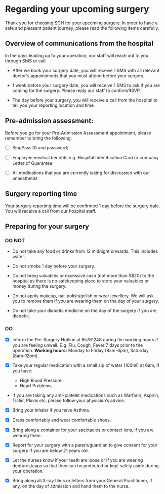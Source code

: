 # Regarding your upcoming surgery
Thank you for choosing SGH for your upcoming surgery. In order to have a safe and pleasant patient journey, please read the following items carefully. 

## Overview of communications from the hospital
In the days leading up to your operation, our staff will reach out to you through SMS or call. 
* After we book your surgery date, you will receive 1 SMS with all relevant doctor's appointments that you must attend before your surgery.

* 1 week before your surgery date, you will receive 1 SMS to ask if you are coming for the surgery. Please reply our staff to confirm/RSVP.

* The day before your surgery, you will receive a call from the hospital to tell you your reporting location and time. 

## Pre-admission assessment:
Before you go for your Pre-Admission Assessment appointment, please remember to bring the following: 
- [ ] SingPass ID and password;

- [ ] Employee medical benefits e.g. Hospital Identification Card or company Letter of Guarantee

- [ ] All medications that you are currently taking for discussion with our anaesthetist

## Surgery reporting time
Your surgery reporting time will be confirmed 1 day before the surgery date. You will receive a call from our hospital staff. 

## Preparing for your surgery
### DO NOT
- Do not take any food or drinks from 12 midnight onwards. This includes water. 

- Do not smoke 1 day before your surgery.

- Do not bring valuables or excessive cash (not more than S$20) to the hospital as there is no safekeeping place to store your valuables or money during the surgery.  

- Do not apply makeup, nail polish/gelish or wear jewellery. We will ask you to remove them if you are wearing them on the day of your surgery. 

- Do not take your diabetic medicine on the day of the surgery if you are diabetic. 

### DO
- [x] Inform the Pre-Surgery Hotline at 65761248 during the working hours if you are feeling unwell. E.g. Flu, Cough, Fever 7 days prior to the operation. **Working hours:** Monday to Friday (8am-6pm), Saturday (8am-12pm).

- [x] Take your regular medication with a small sip of water (100ml) at 6am, if you have:   
  - High Blood Pressure
  - Heart Problems  
  
- If you are taking any anti-platelet medications such as Warfarin, Aspirin, Ticlid, Plavix etc, please follow your physician’s advice.  

- [x] Bring your inhaler if you have Asthma.

- [x] Dress comfortably and wear comfortable shoes.

- [x] Bring along a container for your spectacles or contact lens, if you are wearing them.

- [x] Report for your surgery with a parent/guardian to give consent for your surgery if you are below 21 years old.

- [x] Let the nurses know if your teeth are loose or if you are wearing dentures/caps so that they can be protected or kept safely aside during your operation.

- [x] Bring along all X-ray films or letters from your General Practitioner, if any, on the day of admission and hand them to the nurse.
